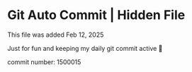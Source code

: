 # Git Auto Commit | Hidden File

This file was added Feb 12, 2025

Just for fun and keeping my daily git commit active 🤪

commit number: 1500015
